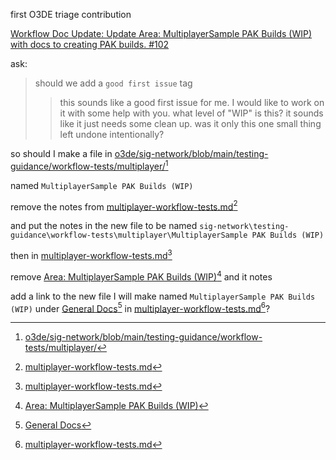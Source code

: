 first O3DE triage contribution

[Workflow Doc Update: Update Area: MultiplayerSample PAK Builds (WIP) with docs to creating PAK builds. #102](https://github.com/o3de/sig-network/issues/102)



ask: 
> should we add a `good first issue` tag
> > this sounds like a good first issue for me. I would like to work on it with some help with you.
>  what level of "WIP" is this? it sounds like it just needs some clean up. was it only this one small thing left undone intentionally?





so should I make a file in [o3de/sig-network/blob/main/testing-guidance/workflow-tests/multiplayer/](https://github.com/o3de/sig-network/blob/main/testing-guidance/workflow-tests/multiplayer/)[^o3de/sig-network/blob/main/testing-guidance/workflow-tests/multiplayer/]

named `MultiplayerSample PAK Builds (WIP)`

remove the notes from  [multiplayer-workflow-tests.md](https://github.com/o3de/sig-network/blob/main/testing-guidance/workflow-tests/multiplayer/multiplayer-workflow-tests.md#area-multiplayersample-pak-builds-wip)[^multiplayer-workflow-tests.md] 

and put the notes in the new file to be named `sig-network\testing-guidance\workflow-tests\multiplayer\MultiplayerSample PAK Builds (WIP)`

then in [multiplayer-workflow-tests.md](https://github.com/o3de/sig-network/blob/main/testing-guidance/workflow-tests/multiplayer/multiplayer-workflow-tests.md#area-multiplayersample-pak-builds-wip)[^multiplayer-workflow-tests.md]

remove [Area: MultiplayerSample PAK Builds (WIP)](https://github.com/o3de/sig-network/blob/main/testing-guidance/workflow-tests/multiplayer/multiplayer-workflow-tests.md#area-multiplayersample-pak-builds-wip)[^Area_Multiplayer_Sample_PAK_Builds_WIP]  and it notes

add a link to the new file I will make named `MultiplayerSample PAK Builds (WIP)` under [General Docs](https://github.com/o3de/sig-network/blob/main/testing-guidance/workflow-tests/multiplayer/multiplayer-workflow-tests.md#general-docs)[^General-Docs] in [multiplayer-workflow-tests.md](https://github.com/o3de/sig-network/blob/main/testing-guidance/workflow-tests/multiplayer/multiplayer-workflow-tests.md)[^multiplayer-workflow-tests.md]?






[^o3de/sig-network/blob/main/testing-guidance/workflow-tests/multiplayer/]:
    [o3de/sig-network/blob/main/testing-guidance/workflow-tests/multiplayer/](https://github.com/o3de/sig-network/blob/main/testing-guidance/workflow-tests/multiplayer/)


[^multiplayer-workflow-tests.md]:
    [multiplayer-workflow-tests.md](https://github.com/o3de/sig-network/blob/main/testing-guidance/workflow-tests/multiplayer/multiplayer-workflow-tests.md)


[^Area_Multiplayer_Sample_PAK_Builds_WIP]:
    [Area: MultiplayerSample PAK Builds (WIP)](https://github.com/o3de/sig-network/blob/main/testing-guidance/workflow-tests/multiplayer/multiplayer-workflow-tests.md#area-multiplayersample-pak-builds-wip)


[^General-Docs]:
    [General Docs](https://github.com/o3de/sig-network/blob/main/testing-guidance/workflow-tests/multiplayer/multiplayer-workflow-tests.md#general-docs) 
